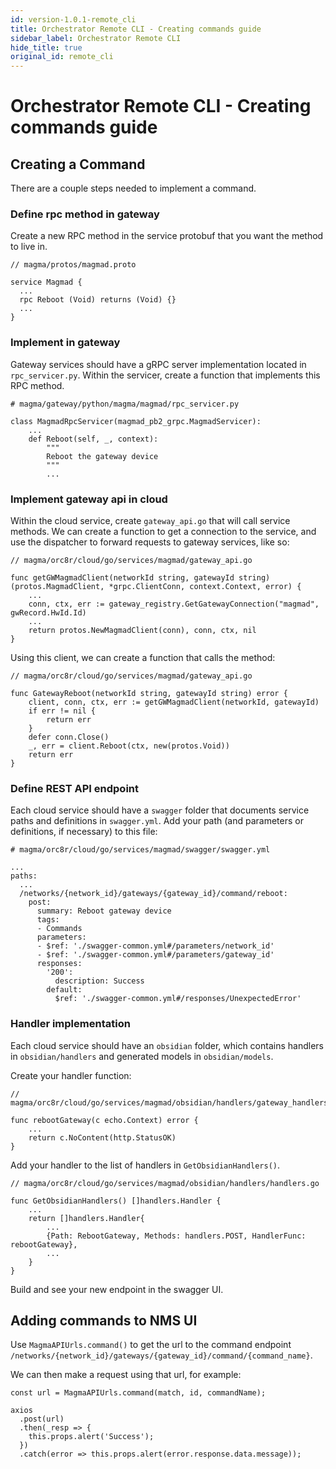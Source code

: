 ```yaml
---
id: version-1.0.1-remote_cli
title: Orchestrator Remote CLI - Creating commands guide
sidebar_label: Orchestrator Remote CLI
hide_title: true
original_id: remote_cli
---
```

# Orchestrator Remote CLI - Creating commands guide
## Creating a Command

There are a couple steps needed to implement a command.

### Define rpc method in gateway

Create a new RPC method in the service protobuf that you want the method to live in.

```
// magma/protos/magmad.proto

service Magmad {
  ...
  rpc Reboot (Void) returns (Void) {}
  ...
}
```

### Implement in gateway

Gateway services should have a gRPC server implementation located in `rpc_servicer.py`. Within the servicer, create a function that implements this RPC method.

```
# magma/gateway/python/magma/magmad/rpc_servicer.py

class MagmadRpcServicer(magmad_pb2_grpc.MagmadServicer):
    ...
    def Reboot(self, _, context):
        """
        Reboot the gateway device
        """
        ...
```

### Implement gateway api in cloud

Within the cloud service, create `gateway_api.go` that will call service methods. We can create a function to get a connection to the service, and use the dispatcher to forward requests to gateway services, like so:

```
// magma/orc8r/cloud/go/services/magmad/gateway_api.go

func getGWMagmadClient(networkId string, gatewayId string) (protos.MagmadClient, *grpc.ClientConn, context.Context, error) {
    ...
    conn, ctx, err := gateway_registry.GetGatewayConnection("magmad", gwRecord.HwId.Id)
    ...
    return protos.NewMagmadClient(conn), conn, ctx, nil
}
```

Using this client, we can create a function that calls the method:

```
// magma/orc8r/cloud/go/services/magmad/gateway_api.go

func GatewayReboot(networkId string, gatewayId string) error {
    client, conn, ctx, err := getGWMagmadClient(networkId, gatewayId)
    if err != nil {
        return err
    }
    defer conn.Close()
    _, err = client.Reboot(ctx, new(protos.Void))
    return err
}
```

### Define REST API endpoint

Each cloud service should have a `swagger` folder that documents service paths and definitions in `swagger.yml`. Add your path (and parameters or definitions, if necessary) to this file:

```
# magma/orc8r/cloud/go/services/magmad/swagger/swagger.yml

...
paths:
  ...
  /networks/{network_id}/gateways/{gateway_id}/command/reboot:
    post:
      summary: Reboot gateway device
      tags:
      - Commands
      parameters:
      - $ref: './swagger-common.yml#/parameters/network_id'
      - $ref: './swagger-common.yml#/parameters/gateway_id'
      responses:
        '200':
          description: Success
        default:
          $ref: './swagger-common.yml#/responses/UnexpectedError'
```

### Handler implementation

Each cloud service should have an `obsidian` folder, which contains handlers in `obsidian/handlers` and generated models in `obsidian/models`. 

Create your handler function:

```
// magma/orc8r/cloud/go/services/magmad/obsidian/handlers/gateway_handlers.go

func rebootGateway(c echo.Context) error {
    ...
    return c.NoContent(http.StatusOK)
}
```

Add your handler to the list of handlers in `GetObsidianHandlers()`.

```
// magma/orc8r/cloud/go/services/magmad/obsidian/handlers/handlers.go

func GetObsidianHandlers() []handlers.Handler {
    ...
    return []handlers.Handler{
        ...
        {Path: RebootGateway, Methods: handlers.POST, HandlerFunc: rebootGateway},
        ...
    }
}
```

Build and see your new endpoint in the swagger UI.

## Adding commands to NMS UI
Use `MagmaAPIUrls.command()` to get the url to the command endpoint `/networks/{network_id}/gateways/{gateway_id}/command/{command_name}`.

We can then make a request using that url, for example:
```
const url = MagmaAPIUrls.command(match, id, commandName);

axios
  .post(url)
  .then(_resp => {
    this.props.alert('Success');
  })
  .catch(error => this.props.alert(error.response.data.message));
